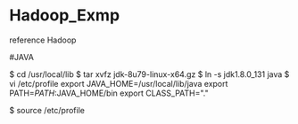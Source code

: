 # Hadoop_Exmp
reference Hadoop


#JAVA

$ cd /usr/local/lib
$ tar xvfz jdk-8u79-linux-x64.gz
$ ln -s jdk1.8.0_131 java
$ vi /etc/profile
  export JAVA_HOME=/usr/local/lib/java
  export PATH=$PATH:$JAVA_HOME/bin
  export CLASS_PATH="."
 
$ source /etc/profile
